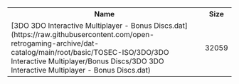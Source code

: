 <table>
<tr><th>Name</th><th>Size</th></tr>
<tr><td>
[3DO 3DO Interactive Multiplayer - Bonus Discs.dat](https://raw.githubusercontent.com/open-retrogaming-archive/dat-catalog/main/root/basic/TOSEC-ISO/3DO/3DO Interactive Multiplayer/Bonus Discs/3DO 3DO Interactive Multiplayer - Bonus Discs.dat)
</td><td>32059</td></tr>
</table>
